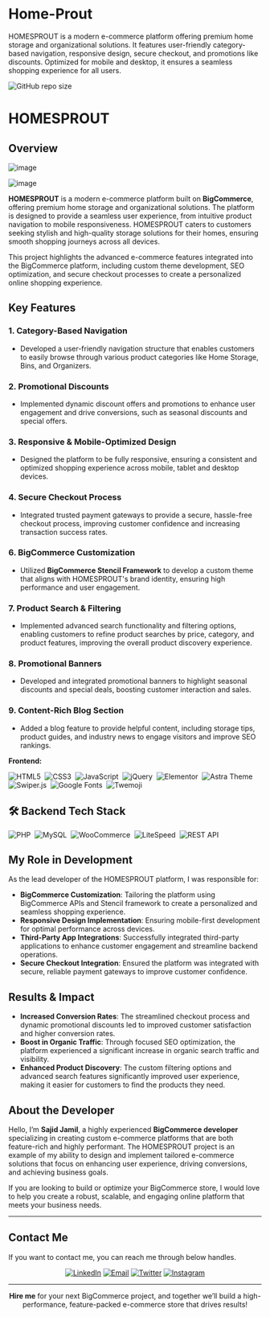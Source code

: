 # Home-Prout
HOMESPROUT is a modern e-commerce platform offering premium home storage and organizational solutions. It features user-friendly category-based navigation, responsive design, secure checkout, and promotions like discounts. Optimized for mobile and desktop, it ensures 
a seamless shopping experience for all users.

![GitHub repo size](https://img.shields.io/github/repo-size/codewithsadee/vcard-personal-portfolio)

# HOMESPROUT

## Overview

![image](https://github.com/user-attachments/assets/383441d2-d21b-4ccf-a460-b373ee81210a)

![image](https://github.com/user-attachments/assets/a66d16da-0fd7-4219-95c0-a2862c22e572)

**HOMESPROUT** is a modern e-commerce platform built on **BigCommerce**, offering premium home storage and organizational solutions. The platform is designed to provide a seamless user experience, from intuitive product navigation to mobile responsiveness. HOMESPROUT caters to customers seeking stylish and high-quality storage solutions for their homes, ensuring smooth shopping journeys across all devices.

This project highlights the advanced e-commerce features integrated into the BigCommerce platform, including custom theme development, SEO optimization, and secure checkout processes to create a personalized online shopping experience.

## Key Features

### 1. Category-Based Navigation
- Developed a user-friendly navigation structure that enables customers to easily browse through various product categories like Home Storage, Bins, and Organizers.

### 2. Promotional Discounts
- Implemented dynamic discount offers and promotions to enhance user engagement and drive conversions, such as seasonal discounts and special offers.

### 3. Responsive & Mobile-Optimized Design
- Designed the platform to be fully responsive, ensuring a consistent and optimized shopping experience across mobile, tablet and desktop devices.

### 4. Secure Checkout Process
- Integrated trusted payment gateways to provide a secure, hassle-free checkout process, improving customer confidence and increasing transaction success rates.

### 6. BigCommerce Customization
- Utilized **BigCommerce Stencil Framework** to develop a custom theme that aligns with HOMESPROUT's brand identity, ensuring high performance and user engagement.

### 7. Product Search & Filtering
- Implemented advanced search functionality and filtering options, enabling customers to refine product searches by price, category, and product features, improving the overall product discovery experience.

### 8. Promotional Banners
- Developed and integrated promotional banners to highlight seasonal discounts and special deals, boosting customer interaction and sales.

### 9. Content-Rich Blog Section
- Added a blog feature to provide helpful content, including storage tips, product guides, and industry news to engage visitors and improve SEO rankings.

**Frontend:**

![HTML5](https://img.shields.io/badge/HTML5-E34F26?style=for-the-badge&logo=html5&logoColor=white)&nbsp;
![CSS3](https://img.shields.io/badge/CSS3-1572B6?style=for-the-badge&logo=css3&logoColor=white)&nbsp;
![JavaScript](https://img.shields.io/badge/JavaScript-F7DF1E?style=for-the-badge&logo=javascript&logoColor=black)&nbsp;
![jQuery](https://img.shields.io/badge/jQuery-0769AD?style=for-the-badge&logo=jquery&logoColor=white)&nbsp;
![Elementor](https://img.shields.io/badge/Elementor-92003B?style=for-the-badge&logo=elementor&logoColor=white)&nbsp;
![Astra Theme](https://img.shields.io/badge/Astra-7B3DF3?style=for-the-badge&logoColor=white)&nbsp;
![Swiper.js](https://img.shields.io/badge/Swiper.js-6332F6?style=for-the-badge&logo=swiper&logoColor=white)&nbsp;
![Google Fonts](https://img.shields.io/badge/Google%20Fonts-4285F4?style=for-the-badge&logo=googlefonts&logoColor=white)&nbsp;
![Twemoji](https://img.shields.io/badge/Twemoji-000000?style=for-the-badge&logo=twemoji&logoColor=white)&nbsp;


## 🛠️ Backend Tech Stack

![PHP](https://img.shields.io/badge/PHP-777BB4?style=for-the-badge&logo=php&logoColor=white)&nbsp;
![MySQL](https://img.shields.io/badge/MySQL-005C84?style=for-the-badge&logo=mysql&logoColor=white)&nbsp;
![WooCommerce](https://img.shields.io/badge/WooCommerce-96588A?style=for-the-badge&logo=woocommerce&logoColor=white)&nbsp;
![LiteSpeed](https://img.shields.io/badge/LiteSpeed-000000?style=for-the-badge&logo=litespeed&logoColor=white)&nbsp;
![REST API](https://img.shields.io/badge/REST%20API-005C84?style=for-the-badge&logo=api&logoColor=white)&nbsp;


## My Role in Development

As the lead developer of the HOMESPROUT platform, I was responsible for:

- **BigCommerce Customization**: Tailoring the platform using BigCommerce APIs and Stencil framework to create a personalized and seamless shopping experience.
- **Responsive Design Implementation**: Ensuring mobile-first development for optimal performance across devices.
- **Third-Party App Integrations**: Successfully integrated third-party applications to enhance customer engagement and streamline backend operations.
- **Secure Checkout Integration**: Ensured the platform was integrated with secure, reliable payment gateways to improve customer confidence.

## Results & Impact

- **Increased Conversion Rates**: The streamlined checkout process and dynamic promotional discounts led to improved customer satisfaction and higher conversion rates.
- **Boost in Organic Traffic**: Through focused SEO optimization, the platform experienced a significant increase in organic search traffic and visibility.
- **Enhanced Product Discovery**: The custom filtering options and advanced search features significantly improved user experience, making it easier for customers to find the products they need.

## About the Developer

Hello, I’m **Sajid Jamil**, a highly experienced **BigCommerce developer** specializing in creating custom e-commerce platforms that are both feature-rich and highly performant. The HOMESPROUT project is an example of my ability to design and implement tailored e-commerce solutions that focus on enhancing user experience, driving conversions, and achieving business goals.

If you are looking to build or optimize your BigCommerce store, I would love to help you create a robust, scalable, and engaging online platform that meets your business needs.

---

## Contact Me
If you want to contact me, you can reach me through below handles.
<div align="center">
  
[![LinkedIn](https://img.shields.io/badge/LinkedIn-Connect-blue?style=for-the-badge&logo=linkedin)](https://www.linkedin.com/in/sajid-jameel-721256178/)
[![Email](https://img.shields.io/badge/Email-Contact%20Me-orange?style=for-the-badge&logo=gmail)](mailto:sajidjamil.met@gmail.com)
[![Twitter](https://img.shields.io/badge/Twitter-Connect-red?style=for-the-badge&logo=Twitter)](https://x.com/Metavizpro)
[![Instagram](https://img.shields.io/badge/Instagram-Contact%20Me-pink?style=for-the-badge&logo=Instagram)](https://www.instagram.com/metavizpro/)

---

**Hire me** for your next BigCommerce project, and together we’ll build a high-performance, feature-packed e-commerce store that drives results!

